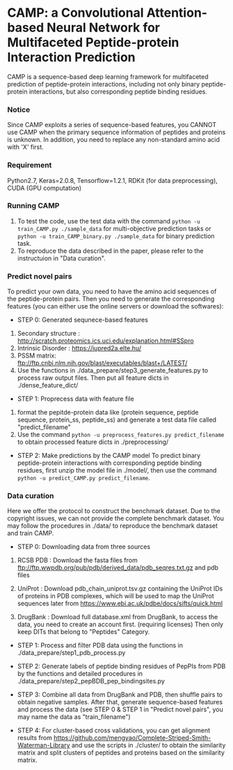 # CAMP: a Convolutional Attention-based Neural Network for Multifaceted Peptide-protein Interaction Prediction

CAMP is a sequence-based deep learning framework for multifaceted prediction of peptide-protein interactions, including not only binary peptide-protein interactions, but also corresponding peptide binding residues.

### Notice

Since CAMP exploits a series of sequence-based features, you CANNOT use CAMP when the primary sequence information of peptides and proteins is unknown. In addition, you need to replace any non-standard amino acid with 'X' first.

### Requirement

Python2.7, Keras=2.0.8, Tensorflow=1.2.1, RDKit (for data preprocessing), CUDA (GPU computation)

### Running CAMP

1. To test the code, use the test data with the command `python -u train_CAMP.py ./sample_data` for multi-objective prediction tasks or `python -u train_CAMP_binary.py ./sample_data` for binary prediction task.
2. To reproduce the data described in the paper, please refer to the instructuion in "Data curation".


### Predict novel pairs

To predict your own data, you need to have the amino acid sequences of the peptide-protein pairs. Then you need to generate the corresponding features (you can either use the online servers or download the softwares):

- STEP 0: Generated sequnece-based features

1. Secondary structure : http://scratch.proteomics.ics.uci.edu/explanation.html#SSpro
2. Intrinsic Disorder :  https://iupred2a.elte.hu/
3. PSSM matrix: ftp://ftp.cnbi.nlm.nih.gov/blast/executables/blast+/LATEST/
4. Use the functions in ./data_prepare/step3_generate_features.py to process raw output files. Then put all feature dicts in ./dense_feature_dict/

- STEP 1: Proprecess data with feature file
1. format the pepitde-protein data like (protein sequence, peptide sequence, protein_ss, peptide_ss) and generate a test data file called "predict_filename"
2. Use the command `python -u preprocess_features.py predict_filename` to obtain processed feature dicts in ./preprocessing/

- STEP 2: Make predictions by the CAMP model
To predict binary peptide-protein interactions with corresponding peptide binding residues, first unzip the model file in ./model/, then use the command `python -u predict_CAMP.py predict_filename`. 


### Data curation

Here we offer the protocol to construct the benchmark dataset. Due to the copyright issues, we can not provide the complete benchmark dataset. You may follow the procedures in ./data/ to reproduce the benchmark dataset and train CAMP.

- STEP 0: Downloading data from three sources

1. RCSB PDB : Download the fasta files from ftp://ftp.wwpdb.org/pub/pdb/derived_data/pdb_seqres.txt.gz and pdb files
	
2. UniProt : Download pdb_chain_uniprot.tsv.gz containing the UniProt IDs of proteins in PDB complexes, which will be used to map the UniProt sequences later from https://www.ebi.ac.uk/pdbe/docs/sifts/quick.html

3. DrugBank : Download full database.xml from DrugBank, to access the data, you need to create an account first. (requiring licenses) Then only keep DITs that belong to "Peptides" Category.

- STEP 1: Process and filter PDB data using the functions in ./data_prepare/step1_pdb_process.py

- STEP 2: Generate labels of peptide binding residues of PepPIs from PDB by the functions and detailed procedures in ./data_prepare/step2_pepBDB_pep_bindingsites.py

- STEP 3: Combine all data from DrugBank and PDB, then shuffle pairs to obtain negative samples. After that, generate sequence-based features and process the data (see STEP 0 & STEP 1 in "Predict novel pairs", you may name the data as "train_filename")

- STEP 4: For cluster-based cross validations, you can get alignment results from https://github.com/mengyao/Complete-Striped-Smith-Waterman-Library and use the scripts in ./cluster/ to obtain the similarity matrix and split clusters of peptides and proteins based on the similarity matrix.


